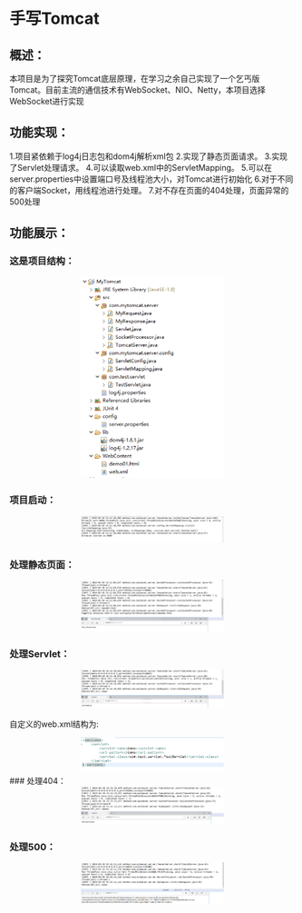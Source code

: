 # 手写Tomcat
   ## 概述：
   本项目是为了探究Tomcat底层原理，在学习之余自己实现了一个乞丐版Tomcat。目前主流的通信技术有WebSocket、NIO、Netty，本项目选择WebSocket进行实现
   ## 功能实现：
   1.项目紧依赖于log4j日志包和dom4j解析xml包
   2.实现了静态页面请求。
   3.实现了Servlet处理请求。
   4.可以读取web.xml中的ServletMapping。
   5.可以在server.properties中设置端口号及线程池大小，对Tomcat进行初始化
   6.对于不同的客户端Socket，用线程池进行处理。
   7.对不存在页面的404处理，页面异常的500处理
   ## 功能展示：
   ### 这是项目结构：
   
<div align=center><img width="50%" height="50%" src="imgs/微信截图_20190328150736.png"/></div>

   ### 项目启动：
   
<div align=center><img width="50%" height="50%" src="imgs/微信截图_20190328150957.png"/></div>

   ### 处理静态页面：
   
<div align=center><img width="50%" height="50%" src="imgs/微信截图_20190328151235.png"/></div>

   ### 处理Servlet：
   
<div align=center><img width="50%" height="50%" src="imgs/微信截图_20190328151445.png"/></div>

   自定义的web.xml结构为:
   
<div align=center><img width="50%" height="50%" src="imgs/微信截图_20190328151920.png"/></div>
   ### 处理404：
   
<div align=center><img width="50%" height="50%" src="imgs/微信截图_20190328151534.png"/></div>

   ### 处理500：
   
<div align=center><img width="50%" height="50%" src="imgs/微信截图_20190328151728.png"/></div>
